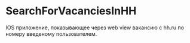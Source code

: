# SearchForVacanciesInHH

IOS приложение, показывающее через web view вакансию с hh.ru по номеру введеному пользователем.
